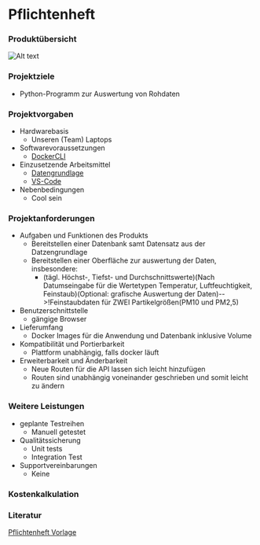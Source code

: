 # Pflichtenheft
### Produktübersicht

![Alt text](http://cdn-0.plantuml.com/plantuml/png/NOyn3eCm34Ltdy8ZN04MfD9EtK3j78W12-AWu0ZrzWrjnT35-lhloRAhJKtGw1PGreNmHYofYbqQobu0caE0elQxBDvOj1JmqZpG6YKkeJWo2rech5CbdP4PsQq-A5CWISgLPJJTXqU7KIm-AIYrhxM4RMVj9ynowCr6cBNaLWf933aW8XRb3zpZe0F5Vb8UPsBzm-VXPqzYlykXIZ6z-0O0)

### Projektziele
  - Python-Programm zur Auswertung von Rohdaten
### Projektvorgaben
- Hardwarebasis
  - Unseren (Team) Laptops
- Softwarevoraussetzungen
  - [DockerCLI](https://www.docker.com/products/docker-desktop/)
- Einzusetzende Arbeitsmittel
  - [Datengrundlage](https://archive.sensor.community/2022/)
  - [VS-Code](https://code.visualstudio.com/)
- Nebenbedingungen
    - Cool sein
### Projektanforderungen
- Aufgaben und Funktionen des Produkts
  - Bereitstellen einer Datenbank samt Datensatz aus der Datzengrundlage
  - Bereitstellen einer Oberfläche zur auswertung der Daten, insbesondere:
    - (tägl. Höchst-, Tiefst- und Durchschnittswerte)(Nach Datumseingabe für die Wertetypen Temperatur, Luftfeuchtigkeit, Feinstaub)(Optional: grafische Auswertung der Daten)-->!Feinstaubdaten für ZWEI Partikelgrößen(PM10 und PM2,5)
- Benutzerschnittstelle
  - gängige Browser
- Lieferumfang
  - Docker Images für die Anwendung und Datenbank inklusive Volume
- Kompatibilität und Portierbarkeit
  - Plattform unabhängig, falls docker läuft
- Erweiterbarkeit und Änderbarkeit
  - Neue Routen für die API lassen sich leicht hinzufügen
  - Routen sind unabhängig voneinander geschrieben und somit leicht zu ändern
### Weitere Leistungen
- geplante Testreihen
  - Manuell getestet
- Qualitätssicherung
  - Unit tests
  - Integration Test
- Supportvereinbarungen
  - Keine
### Kostenkalkulation
### Literatur

[Pflichtenheft Vorlage](https://openbook.rheinwerk-verlag.de/it_handbuch/11_001.html#dodtp3db5d809-6a56-4229-a02f-1e3c3a627dda)